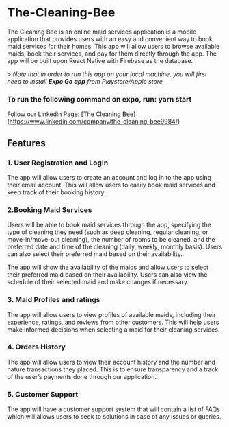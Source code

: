 # The-Cleaning-Bee
The Cleaning Bee is an online maid services application is a mobile application that provides users with an easy and convenient way to book maid services for their homes. This app will allow users to browse available maids, book their services, and pay for them directly through the app. The app will be built upon React Native with Firebase as the database.

*> Note that in order to run this app on your local machine, you will first need to install **_Expo Go_ app** from Playstore/Apple store*

### To run the following command on expo, run: yarn start
 Follow our Linkedin Page: [The Cleaning Bee] (https://www.linkedin.com/company/the-cleaning-bee9984/)

## Features

### 1. User Registration and Login
The app will allow users to create an account and log in to the app using their email account. This will allow users to easily book maid services and keep track of their booking history.

### 2.Booking Maid Services
Users will be able to book maid services through the app, specifying the type of cleaning they need (such as deep cleaning, regular cleaning, or move-in/move-out cleaning), the number of rooms to be cleaned, and the preferred date and time of the cleaning (daily, weekly, monthly basis). Users can also select their preferred maid based on their availability.

The app will show the availability of the maids and allow users to select their preferred maid based on their availability. Users can also view the schedule of their selected maid and make changes if necessary.

### 3. Maid Profiles and ratings
The app will allow users to view profiles of available maids, including their experience, ratings, and reviews from other customers. This will help users make informed decisions when selecting a maid for their cleaning services.

### 4. Orders History
The app will allow users to view their account history and the number and nature transactions they placed. This is to ensure transparency and a track of the user’s payments done through our application.

### 5. Customer Support
The app will have a customer support system that will contain a list of FAQs which will allows users to seek to solutions in case of any issues or queries.
